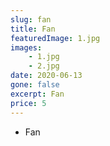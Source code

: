 ```yaml
---
slug: fan
title: Fan
featuredImage: 1.jpg
images:
    - 1.jpg
    - 2.jpg
date: 2020-06-13
gone: false
excerpt: Fan
price: 5
---
```

* Fan
